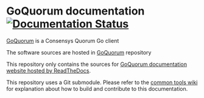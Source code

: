 <!-- # TODO Update links and repos-->
# GoQuorum documentation [![Documentation Status](https://readthedocs.com/projects/pegasys-docgoquorum/badge/?version=latest&token=a1f890355e4d92ccefe20aeb7afd368862104746db05c15573295986f7628127)](https://pegasys-docgoquorum.readthedocs-hosted.com/en/latest/?badge=latest)

[GoQuorum] is a Consensys Quorum Go client

The software sources are hosted in [GoQuorum] repository

This repository only contains the sources for [GoQuorum documentation website hosted by ReadTheDocs].

This repository uses a Git submodule. Please refer to the [common tools wiki] for explanation about
how to build and contribute to this documentation.

[GoQuorum]: https://github.com/ConsenSys/quorum
[common tools wiki]: https://github.com/PegaSysEng/doc.common/wiki
[GoQuorum documentation website hosted by ReadTheDocs]: https://pegasys-docgoquorum.readthedocs-hosted.com/
